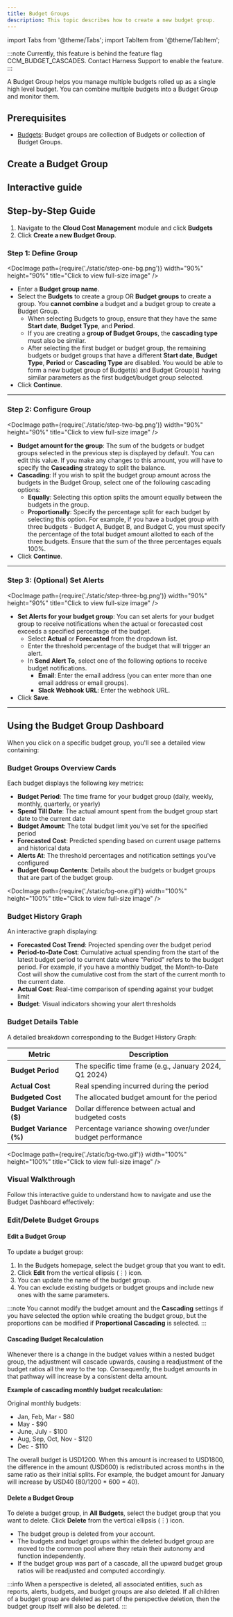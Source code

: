 ```yaml
---
title: Budget Groups
description: This topic describes how to create a new budget group.
---
```

import Tabs from '@theme/Tabs';
import TabItem from '@theme/TabItem';

:::note
Currently, this feature is behind the feature flag CCM_BUDGET_CASCADES. Contact Harness Support to enable the feature.
:::

A Budget Group helps you manage multiple budgets rolled up as a single high level budget. You can combine multiple budgets into a Budget Group and monitor them.

## Prerequisites

* [Budgets](/docs/cloud-cost-management/use-ccm-cost-governance/ccm-budgets/create-a-budget): Budget groups are collection of Budgets or collection of Budget Groups. 

## Create a Budget Group

## Interactive guide

<DocVideo src="https://app.tango.us/app/embed/87012224-0977-4cee-b095-550c7e507d99?skipCover=false&defaultListView=false&skipBranding=false&makeViewOnly=true&hideAuthorAndDetails=true" title="Add AWS Cloud Cost Connector in Harness" />

## Step-by-Step Guide

1. Navigate to the **Cloud Cost Management** module and click **Budgets**
2. Click **Create a new Budget Group**.

### Step 1: Define Group

<DocImage path={require('./static/step-one-bg.png')} width="90%" height="90%" title="Click to view full-size image" />

- Enter a **Budget group name**.
- Select the **Budgets** to create a group OR **Budget groups** to create a group. You **cannot combine** a budget and a budget group to create a Budget Group.
  -  When selecting Budgets to group, ensure that they have the same **Start date**, **Budget Type**, and **Period**. 
  - If you are creating a **group of Budget Groups**, the **cascading type** must also be similar. 
  - After selecting the first budget or budget group, the remaining budgets or budget groups that have a different **Start date**, **Budget Type**, **Period** or **Cascading Type** are disabled. You would be able to form a new budget group of Budget(s) and Budget Group(s) having similar parameters as the first budget/budget group selected.
- Click **Continue**.

---------

### Step 2: Configure Group

<DocImage path={require('./static/step-two-bg.png')} width="90%" height="90%" title="Click to view full-size image" />

- **Budget amount for the group**: The sum of the budgets or budget groups selected in the previous step is displayed by default. You can edit this value. If you make any changes to this amount, you will have to specify the **Cascading** strategy to split the balance.
- **Cascading**: If you wish to split the budget group amount across the budgets in the Budget Group, select one of the following cascading options:
  - **Equally**: Selecting this option splits the amount equally between the budgets in the group.
  - **Proportionally**: Specify the percentage split for each budget by selecting this option. For example, if you have a budget group with three budgets - Budget A, Budget B, and Budget C, you must specify the percentage of the total budget amount allotted to each of the three budgets. Ensure that the sum of the three percentages equals 100%. 
- Click **Continue**.

---------

### Step 3: (Optional) Set Alerts

<DocImage path={require('./static/step-three-bg.png')} width="90%" height="90%" title="Click to view full-size image" />

- **Set Alerts for your budget group**: You can set alerts for your budget group to receive notifications when the actual or forecasted cost exceeds a specified percentage of the budget.
   - Select **Actual** or **Forecasted** from the dropdown list.
   - Enter the threshold percentage of the budget that will trigger an alert.
   - In **Send Alert To**, select one of the following options to receive budget notifications.
     -  **Email**: Enter the email address (you can enter more than one email address or email groups).
     -  **Slack Webhook URL**: Enter the webhook URL.
- Click **Save**. 

---------

## Using the Budget Group Dashboard

<Tabs>
<TabItem value="dashboard-overview" label="Dashboard Overview" default>

When you click on a specific budget group, you'll see a detailed view containing:

### Budget Groups Overview Cards

Each budget displays the following key metrics:

- **Budget Period**: The time frame for your budget group (daily, weekly, monthly, quarterly, or yearly)
- **Spend Till Date**: The actual amount spent from the budget group start date to the current date
- **Budget Amount**: The total budget limit you've set for the specified period
- **Forecasted Cost**: Predicted spending based on current usage patterns and historical data
- **Alerts At**: The threshold percentages and notification settings you've configured
- **Budget Group Contents**: Details about the budgets or budget groups that are part of the budget group.

<DocImage path={require('./static/bg-one.gif')} width="100%" height="100%" title="Click to view full-size image" />

### Budget History Graph
An interactive graph displaying:
- **Forecasted Cost Trend**: Projected spending over the budget period
- **Period-to-Date Cost**: Cumulative actual spending from the start of the latest budget period to current date where "Period" refers to the budget period. For example, if you have a monthly budget, the Month-to-Date Cost will show the cumulative cost from the start of the current month to the current date.
- **Actual Cost**: Real-time comparison of spending against your budget limit
- **Budget**: Visual indicators showing your alert thresholds

### Budget Details Table
A detailed breakdown corresponding to the Budget History Graph:

| Metric | Description |
|--------|-------------|
| **Budget Period** | The specific time frame (e.g., January 2024, Q1 2024) |
| **Actual Cost** | Real spending incurred during the period |
| **Budgeted Cost** | The allocated budget amount for the period |
| **Budget Variance ($)** | Dollar difference between actual and budgeted costs |
| **Budget Variance (%)** | Percentage variance showing over/under budget performance |

<DocImage path={require('./static/bg-two.gif')} width="100%" height="100%" title="Click to view full-size image" />

</TabItem>
<TabItem value="interactive-guide" label="Interactive Guide">

### Visual Walkthrough

Follow this interactive guide to understand how to navigate and use the Budget Dashboard effectively:

<DocVideo src="https://app.tango.us/app/embed/fb211aa1-47d1-4b43-a62c-813129a4ab64?skipCover=false&defaultListView=false&skipBranding=false&makeViewOnly=true&hideAuthorAndDetails=true" title="Budget Dashboard Navigation Guide" />

</TabItem>
</Tabs>

### Edit/Delete Budget Groups

#### Edit a Budget Group

To update a budget group:

1. In the Budgets homepage, select the budget group that you want to edit.
2. Click **Edit** from the vertical ellipsis (⋮) icon.
3. You can update the name of the budget group.
4. You can exclude existing budgets or budget groups and include new ones with the same parameters.

:::note
You cannot modify the budget amount and the **Cascading** settings if you have selected the option while creating the budget group, but the proportions can be modified if **Proportional Cascading** is selected.
:::

#### Cascading Budget Recalculation

Whenever there is a change in the budget values within a nested budget group, the adjustment will cascade upwards, causing a readjustment of the budget ratios all the way to the top. Consequently, the budget amounts in that pathway will increase by a consistent delta amount.

**Example of cascading monthly budget recalculation:**

Original monthly budgets:
- Jan, Feb, Mar - $80
- May - $90
- June, July - $100
- Aug, Sep, Oct, Nov - $120
- Dec - $110

The overall budget is USD1200. When this amount is increased to USD1800, the difference in the amount (USD600) is redistributed across months in the same ratio as their initial splits. For example, the budget amount for January will increase by USD40 (80/1200 * 600 = 40).

#### Delete a Budget Group

To delete a budget group, in **All Budgets**, select the budget group that you want to delete. Click **Delete** from the vertical ellipsis (⋮) icon.

- The budget group is deleted from your account.
- The budgets and budget groups within the deleted budget group are moved to the common pool where they retain their autonomy and function independently.
- If the budget group was part of a cascade, all the upward budget group ratios will be readjusted and computed accordingly.

:::info
When a perspective is deleted, all associated entities, such as reports, alerts, budgets, and budget groups are also deleted. If all children of a budget group are deleted as part of the perspective deletion, then the budget group itself will also be deleted.
:::

